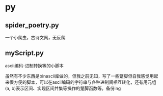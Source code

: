 # py
## spider_poetry.py
一个小爬虫，古诗文网，无反爬

## myScript.py
ascii编码-进制转换等的小脚本

虽然有不少东西是binascii库做的，但我之前无知，写了一些蹩脚但自我感觉用起来很方便的脚本，可以在ascii编码的字符串与各种进制间相互转化，还有用元组(a, b)表示区间、实现区间并集等操作的蹩脚函数等。备份ing
